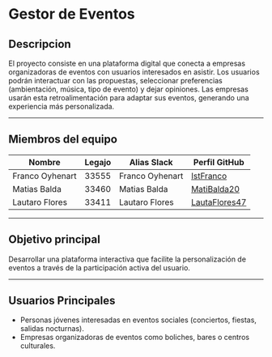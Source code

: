 # Gestor de Eventos

## Descripcion

El proyecto consiste en una plataforma digital que conecta a empresas organizadoras de eventos con usuarios interesados en asistir. Los usuarios podrán interactuar con las propuestas, seleccionar preferencias (ambientación, música, tipo de evento) y dejar opiniones. Las empresas usarán esta retroalimentación para adaptar sus eventos, generando una experiencia más personalizada.

---

## Miembros del equipo

| Nombre           | Legajo | Alias Slack      | Perfil GitHub                                   |
|------------------|--------|------------------|--------------------------------------------------|
| Franco Oyhenart  | 33555  | Franco Oyhenart  | [IstFranco](https://github.com/IstFranco)       |
| Matias Balda     | 33460  | Matias Balda     | [MatiBalda20](https://github.com/MatiBalda20)   |
| Lautaro Flores   | 33411  | Lautaro Flores   | [LautaFlores47](https://github.com/LautaroFlores47) |
---

## Objetivo principal

Desarrollar una plataforma interactiva que facilite la personalización de eventos a través de la participación activa del usuario.

---

## Usuarios Principales

- Personas jóvenes interesadas en eventos sociales (conciertos, fiestas, salidas nocturnas).
- Empresas organizadoras de eventos como boliches, bares o centros culturales.
